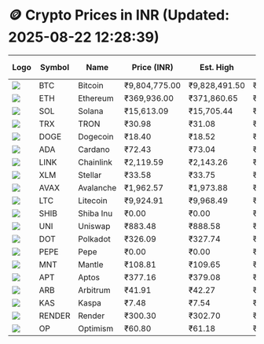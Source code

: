 # 🪙 Crypto Prices in INR (Updated: 2025-08-22 12:28:39)

| Logo | Symbol | Name       | Price (INR) | Est. High | Est. Low | Gross Profit | Fees | Net Profit | ROI % |
|------|--------|------------|-------------|-----------|----------|---------------|------|-------------|--------|
| ![](https://coin-images.coingecko.com/coins/images/1/large/bitcoin.png?1696501400) | BTC    | Bitcoin    | ₹9,804,775.00 | ₹9,828,491.50 | ₹9,781,058.50 | ₹484.95 | ₹200.00 | ₹284.95 | 0.28% |
| ![](https://coin-images.coingecko.com/coins/images/279/large/ethereum.png?1696501628) | ETH    | Ethereum   | ₹369,936.00 | ₹371,860.65 | ₹368,011.35 | ₹1,045.97 | ₹200.00 | ₹845.97 | 0.85% |
| ![](https://coin-images.coingecko.com/coins/images/4128/large/solana.png?1718769756) | SOL    | Solana     | ₹15,613.09 | ₹15,705.44 | ₹15,520.74 | ₹1,190.01 | ₹200.00 | ₹990.01 | 0.99% |
| ![](https://coin-images.coingecko.com/coins/images/1094/large/tron-logo.png?1696502193) | TRX    | TRON       | ₹30.98 | ₹31.08 | ₹30.88 | ₹660.66 | ₹200.00 | ₹460.66 | 0.46% |
| ![](https://coin-images.coingecko.com/coins/images/5/large/dogecoin.png?1696501409) | DOGE   | Dogecoin   | ₹18.40 | ₹18.52 | ₹18.28 | ₹1,329.43 | ₹200.00 | ₹1,129.43 | 1.13% |
| ![](https://coin-images.coingecko.com/coins/images/975/large/cardano.png?1696502090) | ADA    | Cardano    | ₹72.43 | ₹73.04 | ₹71.82 | ₹1,700.10 | ₹200.00 | ₹1,500.10 | 1.50% |
| ![](https://coin-images.coingecko.com/coins/images/877/large/chainlink-new-logo.png?1696502009) | LINK   | Chainlink  | ₹2,119.59 | ₹2,143.26 | ₹2,095.92 | ₹2,258.82 | ₹200.00 | ₹2,058.82 | 2.06% |
| ![](https://coin-images.coingecko.com/coins/images/100/large/fmpFRHHQ_400x400.jpg?1735231350) | XLM    | Stellar    | ₹33.58 | ₹33.75 | ₹33.41 | ₹1,023.68 | ₹200.00 | ₹823.68 | 0.82% |
| ![](https://coin-images.coingecko.com/coins/images/12559/large/Avalanche_Circle_RedWhite_Trans.png?1696512369) | AVAX   | Avalanche  | ₹1,962.57 | ₹1,973.88 | ₹1,951.26 | ₹1,158.94 | ₹200.00 | ₹958.94 | 0.96% |
| ![](https://coin-images.coingecko.com/coins/images/2/large/litecoin.png?1696501400) | LTC    | Litecoin   | ₹9,924.91 | ₹9,968.49 | ₹9,881.33 | ₹882.03 | ₹200.00 | ₹682.03 | 0.68% |
| ![](https://coin-images.coingecko.com/coins/images/11939/large/shiba.png?1696511800) | SHIB   | Shiba Inu  | ₹0.00 | ₹0.00 | ₹0.00 | ₹811.69 | ₹200.00 | ₹611.69 | 0.61% |
| ![](https://coin-images.coingecko.com/coins/images/12504/large/uniswap-logo.png?1720676669) | UNI    | Uniswap    | ₹883.48 | ₹888.58 | ₹878.38 | ₹1,160.54 | ₹200.00 | ₹960.54 | 0.96% |
| ![](https://coin-images.coingecko.com/coins/images/12171/large/polkadot.png?1696512008) | DOT    | Polkadot   | ₹326.09 | ₹327.74 | ₹324.44 | ₹1,019.00 | ₹200.00 | ₹819.00 | 0.82% |
| ![](https://coin-images.coingecko.com/coins/images/29850/large/pepe-token.jpeg?1696528776) | PEPE   | Pepe       | ₹0.00 | ₹0.00 | ₹0.00 | ₹1,238.22 | ₹200.00 | ₹1,038.22 | 1.04% |
| ![](https://coin-images.coingecko.com/coins/images/30980/large/Mantle-Logo-mark.png?1739213200) | MNT    | Mantle     | ₹108.81 | ₹109.65 | ₹107.97 | ₹1,558.79 | ₹200.00 | ₹1,358.79 | 1.36% |
| ![](https://coin-images.coingecko.com/coins/images/26455/large/aptos_round.png?1696525528) | APT    | Aptos      | ₹377.16 | ₹379.08 | ₹375.24 | ₹1,020.93 | ₹200.00 | ₹820.93 | 0.82% |
| ![](https://coin-images.coingecko.com/coins/images/16547/large/arb.jpg?1721358242) | ARB    | Arbitrum   | ₹41.91 | ₹42.27 | ₹41.55 | ₹1,747.42 | ₹200.00 | ₹1,547.42 | 1.55% |
| ![](https://coin-images.coingecko.com/coins/images/25751/large/kaspa-icon-exchanges.png?1696524837) | KAS    | Kaspa      | ₹7.48 | ₹7.54 | ₹7.42 | ₹1,535.77 | ₹200.00 | ₹1,335.77 | 1.34% |
| ![](https://coin-images.coingecko.com/coins/images/11636/large/rndr.png?1696511529) | RENDER | Render     | ₹300.30 | ₹302.70 | ₹297.90 | ₹1,613.31 | ₹200.00 | ₹1,413.31 | 1.41% |
| ![](https://coin-images.coingecko.com/coins/images/25244/large/Optimism.png?1696524385) | OP     | Optimism   | ₹60.80 | ₹61.18 | ₹60.42 | ₹1,246.20 | ₹200.00 | ₹1,046.20 | 1.05% |
